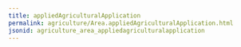 ```yaml
---
title: appliedAgriculturalApplication
permalink: agriculture/Area.appliedAgriculturalApplication.html
jsonid: agriculture_area_appliedagriculturalapplication
---
```

